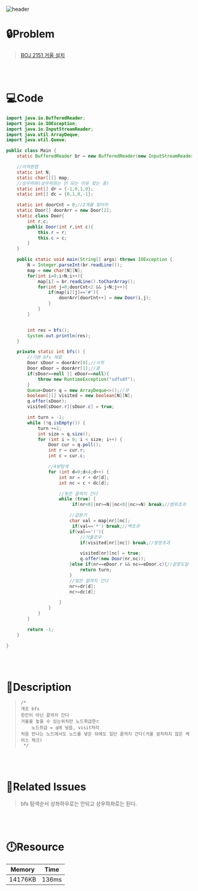 ![header](https://capsule-render.vercel.app/api?type=waving&height=200&color=0:FF658D,100:FFCB32&text=BOJ%202151&fontColor=FFFFFF&fontAlign=80&fontAlignY=35&fontSize=50)

# **🔒Problem**

> [BOJ 2151 거울 설치](https://www.acmicpc.net/problem/2151)

<br>
<br>

# **💻Code**

```java
import java.io.BufferedReader;
import java.io.IOException;
import java.io.InputStreamReader;
import java.util.ArrayDeque;
import java.util.Queue;

public class Main {
    static BufferedReader br = new BufferedReader(new InputStreamReader(System.in));

    //이차원맵
    static int N;
    static char[][] map;
    //상우하좌(상우하좌는 안 되는 이유 찾는 중)
    static int[] dr = {-1,0,1,0};
    static int[] dc = {0,1,0,-1};

    static int doorCnt = 0;//2개를 찾아라
    static Door[] doorArr = new Door[2];
    static class Door{
        int r,c;
        public Door(int r,int c){
            this.r = r;
            this.c = c;
        }
    }

    public static void main(String[] args) throws IOException {
        N = Integer.parseInt(br.readLine());
        map = new char[N][N];
        for(int i=0;i<N;i++){
            map[i] = br.readLine().toCharArray();
            for(int j=0;doorCnt<2 && j<N;j++){
                if(map[i][j]=='#'){
                    doorArr[doorCnt++] = new Door(i,j);
                }
            }
        }


        int res = bfs();
        System.out.println(res);
    }

    private static int bfs() {
        //기본 bfs 재료
        Door sDoor = doorArr[0];//시작
        Door eDoor = doorArr[1];//끝
        if(sDoor==null || eDoor==null){
            throw new RuntimeException("sdfsdf");
        }
        Queue<Door> q = new ArrayDeque<>();//큐
        boolean[][] visited = new boolean[N][N];
        q.offer(sDoor);
        visited[sDoor.r][sDoor.c] = true;

        int turn = -1;
        while (!q.isEmpty()) {
            turn +=1;
            int size = q.size();
            for (int i = 0; i < size; i++) {
                Door cur = q.poll();
                int r = cur.r;
                int c = cur.c;

                //4방탐색
                for (int d=0;d<4;d++) {
                    int nr = r + dr[d];
                    int nc = c + dc[d];

                    //빛은 끝까지 간다
                    while (true) {
                         if(nr<0||nr>=N||nc<0||nc>=N) break;//범위초과

                        //값분기
                        char val = map[nr][nc];
                         if(val=='*') break;//벽초과
                        if(val=='!'){
                            //거울조우
                            if(visited[nr][nc]) break;//방문초과

                            visited[nr][nc] = true;
                            q.offer(new Door(nr,nc));
                        }else if(nr==eDoor.r && nc==eDoor.c){//끝문도달
                            return turn;
                        }
                        //빛은 끝까지 간다
                        nr+=dr[d];
                        nc+=dc[d];

                    }
                }
            }
        }

        return -1;
    }

}
```

<br>
<br>

# **🔑Description**

> ```
> /*
> 개조 bfs
> 한칸이 아닌 끝까지 간다
> 거울을 놓을 수 있는위치만 노드취급한ㄷ
>     노드취급 = q에 넣음, visit처리
> 처음 만나는 노드에서도 노드를 넣은 뒤에도 일단 끝까지 간다(거울 설치하지 않은 케이스 체크)
>  */
> ```
>
> 

<br>
<br>

# **📑Related Issues**

> bfs 탐색순서 상좌하우로는 안되고 상우하좌로는 된다.

<br>
<br>

# **🕛Resource**

| Memory  | Time  |
| ------- | ----- |
| 14176KB | 136ms |
